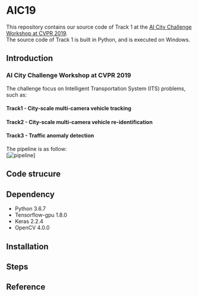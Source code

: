 # AIC19

This repository contains our source code of Track 1 at the [AI City Challenge Workshop at CVPR 2019](https://www.aicitychallenge.org/).   
The source code of Track 1 is built in Python, and is executed on Windows.
## Introduction

### AI City Challenge Workshop at CVPR 2019 
The challenge focus on Intelligent Transportation System (ITS) problems, such as:

#### Track1 - City-scale multi-camera vehicle tracking
#### Track2 - City-scale multi-camera vehicle re-identification
#### Track3 - Traffic anomaly detection 

The pipeline is as follow:  
[![pipeline](/AIC19/Images/pipeline.png)] 

## Code strucure

## Dependency
- Python 3.6.7
- Tensorflow-gpu 1.8.0
- Keras 2.2.4
- OpenCV 4.0.0

## Installation

## Steps

## Reference
